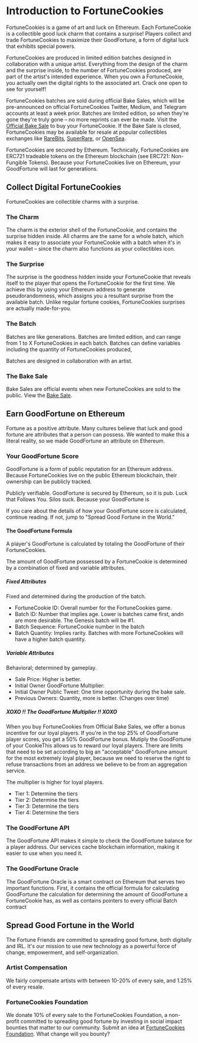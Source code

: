 # Introduction to FortuneCookies
FortuneCookies is a game of art and luck on Ethereum. Each FortuneCookie is a collectible good luck charm that contains a surprise! Players collect and trade FortuneCookies to maximize their GoodFortune, a form of digital luck that exhibits special powers.

FortuneCookies are produced in limited edition batches designed in collaboration with a unique artist. Everything from the design of the charm and the surprise inside, to the number of FortuneCookies produced, are part of the artist's intended experience. When you own a FortuneCookie, you actually own the digital rights to the associated art. Crack one open to see for yourself!

FortuneCookies batches are sold during official Bake Sales, which will be pre-announced on official FortuneCookies Twitter, Medium, and Telegram accounts at least a week prior. Batches are limited edition, so when they're gone they're truly gone – no more reprints can ever be made. Visit the [Official Bake Sale](www.fortunecookies.io/bakesale) to buy your FortuneCookie. If the Bake Sale is closed, FortuneCookies may be available for resale at popular collectibles exchanges like [RareBits](www.rarebits.io), [SuperRare](www.superrare.co), or [OpenSea](www.opensea.io).

FortuneCookies are secured by Ethereum. Technically, FortuneCookies are ERC721 tradeable tokens on the Ethereum blockchain (see ERC721: Non-Fungible Tokens). Because your FortuneCookies live on Ethereum, your GoodFortune will last for generations.

## Collect Digital FortuneCookies
FortuneCookies are collectible charms with a surprise.

### The Charm
The charm is the exterior shell of the FortuneCookie, and contains the surprise hidden inside. All charms are the same for a whole batch, which makes it easy to associate your FortuneCookie with a batch when it's in your wallet – since the charm also functions as your collectibles icon.

### The Surprise
The surprise is the goodness hidden inside your FortuneCookie that reveals itself to the player that opens the FortuneCookie for the first time. We achieve this by using your Ethereum address to generate pseudorandomness, which assigns you a resultant surprise from the available batch. Unlike regular fortune cookies, FortuneCookies surprises are actually made-for-you.

### The Batch
Batches are like generations. Batches are limited edition, and can range from 1 to X FortuneCookies in each batch. Batches can define variables including the quantity of FortuneCookies produced, 

Batches are designed in collaboration with an artist.

### The Bake Sale
Bake Sales are official events when new FortuneCookies are sold to the public.
View the [Bake Sale](www.fortunecookies.io/bakesale).

## Earn GoodFortune on Ethereum
Fortune as a positive attribute. Many cultures believe that luck and good fortune are attributes that a person can possess. We wanted to make this a literal reality, so we made GoodFortune an attribute on Ethereum.

### Your GoodFortune Score

GoodFortune is a form of public reputation for an Ethereum address. Because FortuneCookies live on the public Ethereum blockchain, their ownership can be publicly tracked. 

Publicly verifiable. GoodFortune is secured by Ethereum, so it is pub.
Luck that Follows You. Silos suck. Because your GoodFortune is 

If you care about the details of how your GoodFortune score is calculated, continue reading. If not, jump to "Spread Good Fortune in the World."

#### The GoodFortune Formula
A player's GoodFortune is calculated by totaling the GoodFortune of their FortuneCookies.

The amount of GoodFortune possessed by a FortuneCookie is determined by a combination of fixed and variable attributes.

##### Fixed Attributes
Fixed and determined during the production of the batch.
* FortuneCookie ID: Overall number for the FortuneCookies game.
* Batch ID: Number that implies age. Lower is batches came first, andn are more desirable. The Genesis batch will be #1.
* Batch Sequence: FortuneCookie number in the batch
* Batch Quantity: Implies rarity. Batches with more FortuneCookies will have a higher batch quantity.

##### Variable Attributes
Behavioral; determined by gameplay.
* Sale Price: Higher is better.
* Initial Owner GoodFortune Multiplier:
* Initial Owner Public Tweet: One time opportunity during the bake sale.
* Previous Owners: Quantity, more is better. (Changes over time)

##### XOXO !! The GoodFortune Multiplier !! XOXO
When you buy FortuneCookies from Official Bake Sales, we offer a bonus incentive for our loyal players. If you're in the top 25% of GoodFortune player scores, you get a 50% GoodFortune bonus. Mutiply the GoodFortune of your CookieThis allows us to reward our loyal players. There are limits that need to be set according to big an "acceptable" GoodFortune amount for the most extremely loyal player, because we need to reserve the right to refuse transactions from an address we believe to be from an aggregation service.

The multiplier is higher for loyal players.
* Tier 1: Determine the tiers
* Tier 2: Determine the tiers
* Tier 3: Determine the tiers
* Tier 4: Determine the tiers

### The GoodFortune API
The GoodFortune API makes it simple to check the GoodFortune balance for a player address. Our services cache blockchain information, making it easier to use when you need it.

### The GoodFortune Oracle
 The GoodFortune Oracle is a smart contract on Ethereum that serves two important functions. First, it contains the official formula for calculating GoodFortune the calculation for determining the amount of GoodFortune a FortuneCookie has, as well as contains pointers to every official Batch contract

## Spread Good Fortune in the World
The Fortune Friends are committed to spreading good fortune, both digitally and IRL. It's our mission to use new technology as a powerful force of change, empowerment, and self-organization.

### Artist Compensation
We fairly compensate artists with between 10-20% of every sale, and 1.25% of every resale.

### FortuneCookies Foundation
We donate 10% of every sale to the FortuneCookies Foundation, a non-profit committed to spreading good fortune by investing in social impact bounties that matter to our community. Submit an idea at [FortuneCookies Foundation](http://fortunecookies.foundation). What change will you bounty?
